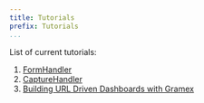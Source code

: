```yaml
---
title: Tutorials
prefix: Tutorials
...
```


List of current tutorials:

1. [FormHandler](formhandler.md)
2. [CaptureHandler](capturehandler.md)
3. [Building URL Driven Dashboards with Gramex](./interactive-dashboards)
